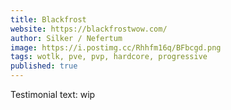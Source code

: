 ```yaml
---
title: Blackfrost
website: https://blackfrostwow.com/
author: Silker / Nefertum
image: https://i.postimg.cc/Rhhfm16q/BFbcgd.png
tags: wotlk, pve, pvp, hardcore, progressive
published: true
---
```


Testimonial text: wip
